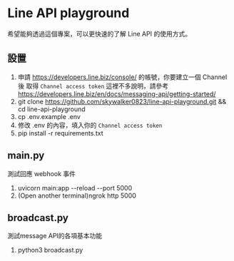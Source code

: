 # Line API playground
希望能夠透過這個專案，可以更快速的了解 Line API 的使用方式。

## 設置
1. 申請 https://developers.line.biz/console/ 的帳號，你要建立一個 Channel後 取得 `Channel access token` 這裡不多說明，請參考 https://developers.line.biz/en/docs/messaging-api/getting-started/
2. git clone https://github.com/skywalker0823/line-api-playground.git && cd line-api-playground
3. cp .env.example .env
4. 修改 .env 的內容，填入你的 `Channel access token`
5. pip install -r requirements.txt

## main.py
測試回應 webhook 事件
1. uvicorn main:app --reload --port 5000
2. (Open another terminal)ngrok http 5000

## broadcast.py
測試message API的各項基本功能
1. python3 broadcast.py


